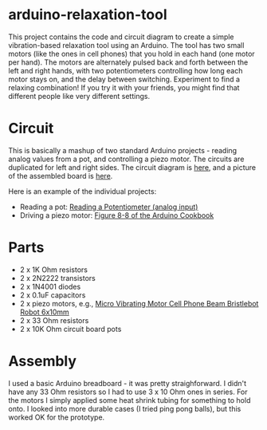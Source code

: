 # arduino-relaxation-tool
This project contains the code and circuit diagram to create a simple vibration-based relaxation tool using an Arduino.
The tool has two small motors (like the ones in cell phones) that you hold in each hand (one motor per hand). The motors
are alternately pulsed back and forth between the left and right hands, with two potentiometers controlling how long
each motor stays on, and the delay between switching. Experiment to find a relaxing combination! If you try it with your
friends, you might find that different people like very different settings.


# Circuit
This is basically a mashup of two standard Arduino projects - reading analog values from a pot, and controlling a piezo
motor. The circuits are duplicated for left and right sides. The circuit diagram is
[here](https://github.com/matthewcornell/arduino-relaxation-tool/blob/master/circuit-diagram.jpg), and a picture of the
assembled board is [here](https://github.com/matthewcornell/arduino-relaxation-tool/blob/master/assembled-board.jpg).

Here is an example of the individual projects:

* Reading a pot: [Reading a Potentiometer (analog input)](https://www.arduino.cc/en/Tutorial/Potentiometer)
* Driving a piezo motor: [Figure 8-8 of the Arduino Cookbook](https://books.google.com/books?id=raHyKejOBF4C&pg=PA276&lpg=PA276&dq=figure+8-8+connecting+a+vibration+motor&source=bl&ots=gmm0_Rgz7K&sig=LKvfqXUdqfFy6ZoNYdsy1oS8n7M&hl=en&sa=X&ved=0CB8Q6AEwAGoVChMI38mBqpnmxwIVwj4-Ch15Hgby#v=onepage&q=figure%208-8%20connecting%20a%20vibration%20motor&f=false)


# Parts
* 2 x 1K Ohm resistors
* 2 x 2N2222 transistors
* 2 x 1N4001 diodes
* 2 x 0.1uF capacitors
* 2 x piezo motors, e.g., [Micro Vibrating Motor Cell Phone Beam Bristlebot Robot 6x10mm](http://www.ebay.com/itm/10X-Micro-Vibrating-Motor-Cell-Phone-Beam-Bristlebot-Robot-6x10mm-Arduino-PI-USA-/161237537955?hash=item258a8194a3)
* 2 x 33 Ohm resistors
* 2 x 10K Ohm circuit board pots


# Assembly
I used a basic Arduino breadboard - it was pretty straighforward. I didn't have any 33 Ohm resistors so I had to use
3 x 10 Ohm ones in series. For the motors I simply applied some heat shrink tubing for something to hold onto. I
looked into more durable cases (I tried ping pong balls), but this worked OK for the prototype. 